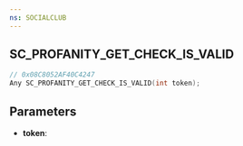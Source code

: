 ```yaml
---
ns: SOCIALCLUB
---
```

## SC_PROFANITY_GET_CHECK_IS_VALID

```c
// 0x08C8052AF40C4247
Any SC_PROFANITY_GET_CHECK_IS_VALID(int token);
```

## Parameters
* **token**:
